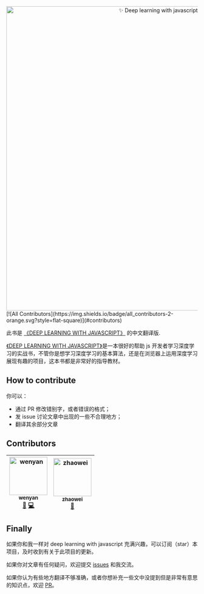 <div align="center">
    <a href="https://wendydesigner.github.io/DLwithjs---chinese/">
        <img src="https://wendydesigner.github.io/DLwithjs---chinese/LOGO.jpg" alt="✨ Deep learning with javascript ✨" width="800px" />
    </a>
</div>
[![All Contributors](https://img.shields.io/badge/all_contributors-2-orange.svg?style=flat-square)](#contributors)

此书是 [《DEEP LEARNING WITH JAVASCRIPT》](https://livebook.manning.com/book/deep-learning-with-javascript/welcome/v-8/) 的中文翻译版.

[《DEEP LEARNING WITH JAVASCRIPT》](https://livebook.manning.com/book/deep-learning-with-javascript/welcome/v-8/)是一本很好的帮助 js 开发者学习深度学习的实战书，不管你是想学习深度学习的基本算法，还是在浏览器上运用深度学习展现有趣的项目，这本书都是非常好的指导教材。

## How to contribute

你可以：

- 通过 PR 修改错别字，或者错误的格式；
- 发 issue 讨论文章中出现的一些不合理地方；
- 翻译其余部分文章

## Contributors

<!-- ALL-CONTRIBUTORS-LIST:START - Do not remove or modify this section -->
<!-- prettier-ignore -->
| [<img src="https://avatars3.githubusercontent.com/u/32283997?s=460&v=4" width="100px;" alt="wenyan"/><br /><sub><b>wenyan</b></sub>](https://github.com/Wendydesigner)<br />[📖](https://github.com/Wendydesigner/deep-learning-with-javascript-in-chinese/commits?author=Wendydesigner "Documentation") [💻](https://github.com/Wendydesigner/deep-learning-with-javascript-in-chinese/commits?author=Wendydesigner "Code") | [<img src="https://avatars2.githubusercontent.com/u/18010840?s=460&v=4" width="100px;" alt="zhaowei"/><br /><sub><b>zhaowei</b></sub>](https://github.com/zhaowei555)<br />[📖](https://github.com/Wendydesigner/deep-learning-with-javascript-in-chinese/commits?author=zhaowei555 "Documentation") |
| :---: | :---: |

<!-- ALL-CONTRIBUTORS-LIST:END -->

## Finally

如果你和我一样对 deep learning with javascript 充满兴趣，可以订阅（star）本项目，及时收到有关于此项目的更新。

如果你对文章有任何疑问，欢迎提交 [issues](https://github.com/Wendydesigner/DLwithjs---chinese/issues) 和我交流。

如果你认为有些地方翻译不够准确，或者你想补充一些文中没提到但是非常有意思的知识点，欢迎 [PR](https://github.com/Wendydesigner/DLwithjs---chinese/pulls)。
